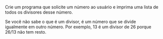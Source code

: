  Crie um programa que solicite um número ao usuário e
 imprima uma lista de todos os divisores desse número.

Se você não sabe o que é um divisor,
é um número que se divide igualmente em outro número.
Por exemplo, 13 é um divisor de 26 porque 26/13 não tem resto.